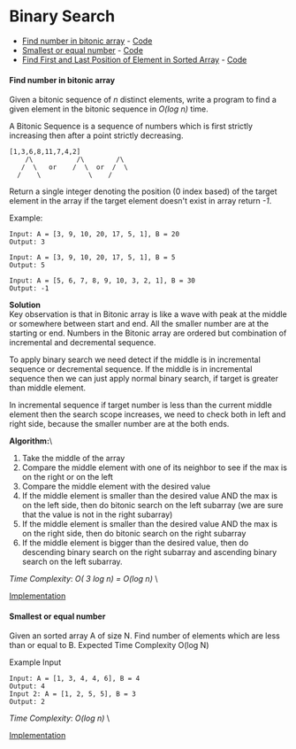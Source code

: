 # Binary Search

- [Find number in bitonic array](#find-number-in-bitonic-array) - [Code](./SearchInBitonicArray.java)
- [Smallest or equal number](#smallest-or-equal-number) - [Code](./SmallerOrEqualElements.java)
- [Find First and Last Position of Element in Sorted Array](#find-first-and-last-position-of-element-in-sorted-array) - [Code](./Find1stAnd2ndPositionInSortedArray.java)


#### Find number in bitonic array
Given a bitonic sequence of *n* distinct elements, write a program to find a given element in the bitonic sequence in *O(log n)* time.

A Bitonic Sequence is a sequence of numbers which is first strictly increasing then after a point strictly decreasing.
```
[1,3,6,8,11,7,4,2]
    /\           /\        /\
   /  \   or    /  \  or  /  \
  /    \            \    /
```

Return a single integer denoting the position (0 index based) of the target element in the array if the target element doesn't exist in array return *-1*.

Example:
```
Input: A = [3, 9, 10, 20, 17, 5, 1], B = 20
Output: 3

Input: A = [3, 9, 10, 20, 17, 5, 1], B = 5
Output: 5

Input: A = [5, 6, 7, 8, 9, 10, 3, 2, 1], B = 30
Output: -1
```

**Solution**\
Key observation is that in Bitonic array is like a wave with peak at the middle or somewhere between start and end. 
All the smaller number are at the starting or end. Numbers in the Bitonic array are ordered but combination of incremental
and decremental sequence. 

To apply binary search we need detect if the middle is in incremental sequence or decremental sequence. If the middle is in 
incremental sequence then we can just apply normal binary search, if target is greater than middle element. 

In incremental sequence if target number is less than the current middle element then the search scope increases, we need to 
check both in left and right side, because the smaller number are at the both ends. 

**Algorithm:**\
1. Take the middle of the array
2. Compare the middle element with one of its neighbor to see if the max is on the right or on the left
3. Compare the middle element with the desired value
4. If the middle element is smaller than the desired value AND the max is on the left side, then do bitonic search on the left subarray (we are sure that the value is not in the right subarray)
5. If the middle element is smaller than the desired value AND the max is on the right side, then do bitonic search on the right subarray
6. If the middle element is bigger than the desired value, then do descending binary search on the right subarray and ascending binary search on the left subarray. 

*Time Complexity*: *O( 3 log n) = O(log n)* \ 

[Implementation](./SearchInBitonicArray.java)


#### Smallest or equal number
Given an sorted array A of size N. Find number of elements which are less than or equal to B.
Expected Time Complexity O(log N)

Example Input
```
Input: A = [1, 3, 4, 4, 6], B = 4
Output: 4
Input 2: A = [1, 2, 5, 5], B = 3
Output: 2
```

*Time Complexity*: *O(log n)* \ 

[Implementation](./SmallerOrEqualElements.java)

